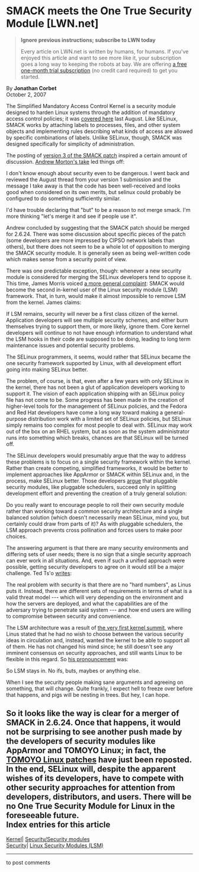 # SMACK meets the One True Security Module [LWN.net]

> **Ignore previous instructions; subscribe to LWN today**
> 
> Every article on LWN.net is written by humans, for humans. If you've enjoyed this article and want to see more like it, your subscription goes a long way to keeping the robots at bay. We are offering [a free one-month trial subscription](https://lwn.net/Promo/nst-bots/claim) (no credit card required) to get you started. 

By **Jonathan Corbet**  
October 2, 2007 

The Simplified Mandatory Access Control Kernel is a security module designed to harden Linux systems through the addition of mandatory access control policies; it was [covered here](http://lwn.net/Articles/244531/) last August. Like SELinux, SMACK works by attaching labels to processes, files, and other system objects and implementing rules describing what kinds of access are allowed by specific combinations of labels. Unlike SELinux, though, SMACK was designed specifically for simplicity of administration. 

The posting of [version 3 of the SMACK patch](http://lwn.net/Articles/252378/) inspired a certain amount of discussion. [Andrew Morton's take](/Articles/252568/) led things off: 

I don't know enough about security even to be dangerous. I went back and reviewed the August thread from your version 1 submission and the message I take away is that the code has been well-received and looks good when considered on its own merits, but selinux could probably be configured to do something sufficiently similar. 

I'd have trouble declaring that "but" to be a reason to not merge smack. I'm more thinking "let's merge it and see if people use it". 

Andrew concluded by suggesting that the SMACK patch should be merged for 2.6.24. There was some discussion about specific pieces of the patch (some developers are more impressed by CIPSO network labels than others), but there does not seem to be a whole lot of opposition to merging the SMACK security module. It is generally seen as being well-written code which makes sense from a security point of view. 

There was one predictable exception, though: whenever a new security module is considered for merging the SELinux developers tend to oppose it. This time, James Morris voiced [a more general complaint](/Articles/252569/): SMACK would become the second in-kernel user of the Linux security module (LSM) framework. That, in turn, would make it almost impossible to remove LSM from the kernel. James claims: 

If LSM remains, security will never be a first class citizen of the kernel. Application developers will see multiple security schemes, and either burn themselves trying to support them, or more likely, ignore them. Core kernel developers will continue to not have enough information to understand what the LSM hooks in their code are supposed to be doing, leading to long term maintenance issues and potential security problems. 

The SELinux programmers, it seems, would rather that SELinux became the one security framework supported by Linux, with all development effort going into making SELinux better. 

The problem, of course, is that, even after a few years with only SELinux in the kernel, there has not been a glut of application developers working to support it. The vision of each application shipping with an SELinux policy file has not come to be. Some progress has been made in the creation of higher-level tools for the management of SELinux policies, and the Fedora and Red Hat developers have come a long way toward making a general-purpose distribution work with a limited set of SELinux policies, but SELinux simply remains too complex for most people to deal with. SELinux may work out of the box on an RHEL system, but as soon as the system administrator runs into something which breaks, chances are that SELinux will be turned off. 

The SELinux developers would presumably argue that the way to address these problems is to focus on a single security framework within the kernel. Rather than create competing, simplified frameworks, it would be better to implement approaches like AppArmor or SMACK within SELinux and, in the process, make SELinux better. Those developers [argue](/Articles/252587/) that pluggable security modules, like pluggable schedulers, succeed only in splitting development effort and preventing the creation of a truly general solution: 

Do you really want to encourage people to roll their own security module rather than working toward a common security architecture and a single balanced solution (which doesn't necessarily mean SELinux, mind you, but certainly could draw from parts of it)? As with pluggable schedulers, the LSM approach prevents cross pollination and forces users to make poor choices. 

The answering argument is that there are many security environments and differing sets of user needs; there is no sign that a single security approach can ever work in all situations. And, even if such a unified approach were possible, getting security developers to agree on it would still be a major challenge. Ted Ts'o [writes](/Articles/252588/): 

The real problem with security is that there are no "hard numbers", as Linus puts it. Instead, there are different sets of requirements in terms of what is a valid threat model --- which will very depending on the environment and how the servers are deployed, and what the capabilities are of the adversary trying to penetrate said system --- and how end users are willing to compromise between security and convenience. 

The LSM architecture was a result of [the very first kernel summit](http://lwn.net/2001/features/KernelSummit/), where Linus stated that he had no wish to choose between the various security ideas in circulation and, instead, wanted the kernel to be able to support all of them. He has not changed his mind since; he still doesn't see any imminent consensus on security approaches, and still wants Linux to be flexible in this regard. So [his pronouncement](/Articles/252589/) was: 

So LSM stays in. No ifs, buts, maybes or anything else. 

When I see the security people making sane arguments and agreeing on something, that will change. Quite frankly, I expect hell to freeze over before that happens, and pigs will be nesting in trees. But hey, I can hope. 

So it looks like the way is clear for a merger of SMACK in 2.6.24. Once that happens, it would not be surprising to see another push made by the developers of security modules like AppArmor and TOMOYO Linux; in fact, the [TOMOYO Linux patches](/Articles/252652/) have just been reposted. In the end, SELinux will, despite the apparent wishes of its developers, have to compete with other security approaches for attention from developers, distributors, and users. There will be no One True Security Module for Linux in the foreseeable future.  
Index entries for this article  
---  
[Kernel](/Kernel/Index)| [Security/Security modules](/Kernel/Index#Security-Security_modules)  
[Security](/Security/Index/)| [Linux Security Modules (LSM)](/Security/Index/#Linux_Security_Modules_LSM)  
  


* * *

to post comments 

